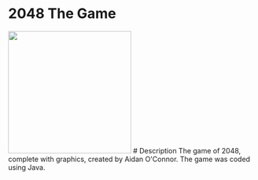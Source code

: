 # 2048 The Game
<img src="https://user-images.githubusercontent.com/110209949/181996121-faffbe71-c7d5-42ff-91d6-cc15287dadaf.png" width="250">
# Description
The game of 2048, complete with graphics, created by Aidan O'Connor. The game was coded using Java.
